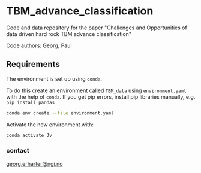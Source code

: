 # TBM_advance_classification
Code and data repository for the paper "Challenges and Opportunities of data driven hard rock TBM advance classification"

Code authors: Georg, Paul

## Requirements

The environment is set up using `conda`.

To do this create an environment called `TBM_data` using `environment.yaml` with the help of `conda`. If you get pip errors, install pip libraries manually, e.g. `pip install pandas`
```bash
conda env create --file environment.yaml
```

Activate the new environment with:

```bash
conda activate Jv
```

### contact
georg.erharter@ngi.no
